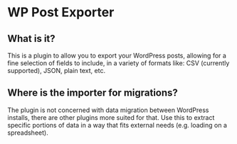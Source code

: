 # WP Post Exporter

## What is it?

This is a plugin to allow you to export your WordPress posts, allowing for a fine selection of fields to include, in a variety of formats like: CSV (currently supported), JSON, plain text, etc.

## Where is the importer for migrations?

The plugin is not concerned with data migration between WordPress installs, there are other plugins more suited for that. Use this to extract specific portions of data in a way that fits external needs (e.g. loading on a spreadsheet).
